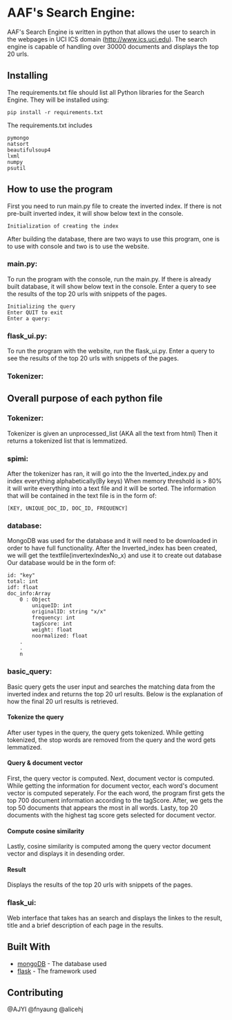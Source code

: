 # AAF's Search Engine:

AAF's Search Engine is written in python that allows the user to search in the webpages in UCI ICS domain (http://www.ics.uci.edu). The search engine is capable of handling over 30000 documents and displays the top 20 urls.

## Installing
The requirements.txt file should list all Python libraries for the Search Engine. They will be installed using:
```
pip install -r requirements.txt
```

The requirements.txt includes 
```
pymongo
natsort
beautifulsoup4
lxml
numpy
psutil
```

## How to use the program
First you need to run main.py file to create the inverted index. If there is not pre-built inverted index, it will show below text in the console.
```
Initialization of creating the index
```
After building the database, there are two ways to use this program, one is to use with console and two is to use the website.

### main.py:
To run the program with the console, run the main.py. If there is already built database, it will show below text in the console. Enter a query to see the results of the top 20 urls with snippets of the pages.
```
Initializing the query
Enter QUIT to exit
Enter a query:
```

### flask_ui.py:
To run the program with the website, run the flask_ui.py. Enter a query to see the results of the top 20 urls with snippets of the pages.

### Tokenizer:

## Overall purpose of each python file

### Tokenizer:
Tokenizer is given an unprocessed_list (AKA all the text from html)
Then it returns a tokenized list that is lemmatized.

### spimi:
After the tokenizer has ran, it will go into the the Inverted_index.py and index everything alphabetically(By keys)
When memory threshold is > 80% it will write everything into a text file and it will be sorted.
The information that will be contained in the text file is in the form of:
```
[KEY, UNIQUE_DOC_ID, DOC_ID, FREQUENCY]
```

### database:
MongoDB was used for the database and it will need to be downloaded in order to have full functionality.
After the Inverted_index has been created, we will get the textfile(invertexIndexNo_x) and use it to create out database
Our database would be in the form of:

```
id: "key"
total: int
idf: float
doc_info:Array
    0 : Object
        uniqueID: int
        originalID: string "x/x"
        frequency: int
        tagScore: int
        weight: float
        noormalized: float
    .
    .
    n
```

### basic_query:
Basic query gets the user input and searches the matching data from the inverted index and returns the top 20 url results. Below is the explanation of how the final 20 url results is retrieved.

#### Tokenize the query
After user types in the query, the query gets tokenized. While getting tokenized, the stop words are removed from the query and the word gets lemmatized.

#### Query & document vector
First, the query vector is computed. Next, document vector is computed. While getting the information for document vector, each word's document vector is computed seperately. For the each word, the program first gets the top 700 document information according to the tagScore. After, we gets the top 50 documents that appears the most in all words. Lasty, top 20 documents with the highest tag score gets selected for document vector. 

#### Compute cosine similarity
Lastly, cosine similarity is computed among the query vector document vector and displays it in desending order.

#### Result
Displays the results of the top 20 urls with snippets of the pages.

### flask_ui:
Web interface that takes has an search and displays the linkes to the result, title and a brief description of each page in the results.


## Built With
* [mongoDB](https://www.mongodb.com/) - The database used
* [flask](https://flask.palletsprojects.com/en/1.1.x/) - The framework used 

## Contributing
@AJYI
@fnyaung
@alicehj
